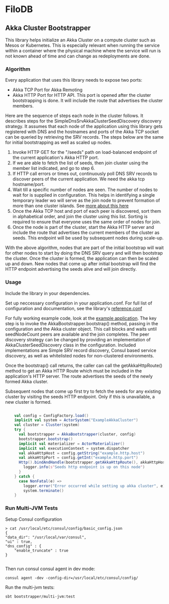 # FiloDB

## Akka Cluster Bootstrapper

This library helps initialize an Akka Cluster on a compute cluster such as Mesos or Kubernetes. This is especially 
relevant when running the service within a container where the physical machine where the service will run is not 
known ahead of time and can change as redeployments are done.

### Algorithm

Every application that uses this library needs to expose two ports:
* Akka TCP Port for Akka Remoting
* Akka HTTP Port for HTTP API. This port is opened after the cluster bootstrapping is done. It will include the route 
  that advertises the cluster members.

Here are the sequence of steps each node in the cluster follows. It describes steps for the 
SimpleDnsSrvAkkaClusterSeedDiscovery discovery strategy. It assumes that each node of the application using this library 
gets registered with DNS and the hostnames and ports of the Akka TCP socket can be queried by retrieving the SRV records.
The steps below are the same for initial bootstrapping as well as scaled up nodes. 

1. Invoke HTTP GET for the "/seeds" path on load-balanced endpoint of the current application's Akka HTTP port. 
2. If we are able to fetch the list of seeds, then join cluster using the member list indicated, and go to step 6.
3. If HTTP call errors or times out, continuously poll DNS SRV records to discover peers of the current application. We 
   need the akka tcp hostname/port. 
4. Wait till a specific number of nodes are seen. The number of nodes to wait for is supplied in configuration. This 
   helps in identifying a single temporary leader wo will serve as the join node to prevent formation of more than 
   one cluster islands. See [more about this here](http://doc.akka.io/docs/akka/current/java/cluster-usage.html#joining-to-seed-nodes) 
5. Once the Akka TCP host and port of each peer is discovered, sort them in alphabetical order, and join the cluster 
   using this list. Sorting is required to ensure that everyone uses the same order of nodes for join. 
6. Once the node is part of the cluster, start the Akka HTTP server and include the route that advertises the current 
   members of the cluster as seeds. This endpoint will be used by subsequent nodes during scale-up.


With the above algorithm, nodes that are part of the initial bootstrap will wait for other nodes to start by doing the 
DNS SRV query and will then bootstrap the cluster. Once the cluster is formed, the application can then be scaled up 
and down. New nodes that come up after initial bootstrap will find the HTTP endpoint advertising the seeds alive and 
will join directly. 

### Usage

Include the library in your dependencies. 

Set up neccessary configuration in your application.conf. For full list of configuration and documentation, see the 
library's [reference.conf](../akka-bootstrapper/src/main/resources/reference.conf)

For fully working example code, look at the [example application](https://github.pie.apple.com/viswanathan-ramachandran/akka-bootstrapper-app). 
The key step is to invoke the AkkaBootstrapper.bootstrap() method, passing in the configuration and the Akka cluster 
object. This call blocks and waits until seedNodeCount peers are available and the join completes. The peer discovery 
strategy can be changed by providing an implementation of AkkaClusterSeedDiscovery class in the configuration. Included 
implementations are Simple SRV record discovery, Consul based service discovery, as well as whitelisted nodes for 
non-clustered environments.  

Once the bootstrap() call returns, the caller can call the getAkkaHttpRoute() method to get an Akka HTTP Route which 
must be included in the application's HTTP server. The route advertises the seeds of the newly formed Akka cluster.

Subsequent nodes that come up first try to fetch the seeds for any existing cluster by visiting the seeds HTTP endpoint. 
Only if this is unavailable, a new cluster is formed.  

```scala

    val config = ConfigFactory.load()
    implicit val system = ActorSystem("ExampleAkkaCluster")
    val cluster = Cluster(system)
    try {
      val bootstrapper = AkkaBootstrapper(cluster, config)
      bootstrapper.bootstrap()
      implicit val materializer = ActorMaterializer()
      implicit val executionContext = system.dispatcher
      val akkaHttpHost = config.getString("example.http.host")
      val akkaHttpPort = config.getInt("example.http.port")
      Http().bindAndHandle(bootstrapper.getAkkaHttpRoute(), akkaHttpHost, akkaHttpPort).map { binding =>
        logger.info(s"Seeds http endpoint is up on this node")
      }
    } catch {
      case NonFatal(e) =>
        logger.error("Error occurred while setting up akka cluster", e)
        system.terminate()
    }

```

### Run Multi-JVM Tests

Setup Consul configuration
```
> cat /usr/local/etc/consul/config/basic_config.json 
{
"data_dir": "/usr/local/var/consul",
"ui" : true,
"dns_config" : {
    "enable_truncate" : true
}
 	
```

Then run consul consul agent in dev mode:
```
consul agent -dev -config-dir=/usr/local/etc/consul/config/
```

Run the multi-jvm tests:
```
sbt bootstrapper/multi-jvm:test
```
